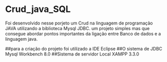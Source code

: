 # Crud_java_SQL

Foi desenvolvido nesse porjeto um Crud na linguagem de programação JAVA utilizando a biblioteca Mysql JDBC. um projeto simples mas que consegue
abordar pontos importantes da ligação entre Banco de dados e a linguagem java.

##para a criação do projeto foi utilizado a IDE
Eclipse
##O sistema de JDBC 
Mysql Workbench 8.0
##Sistema de servidor Local 
XAMPP 3.3.0
